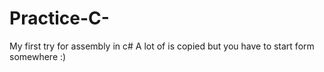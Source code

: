 # Practice-C-
My first try for assembly in c#
A lot of is copied but you have to start form somewhere :)
